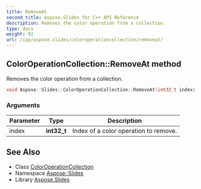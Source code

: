 ```yaml
---
title: RemoveAt
second_title: Aspose.Slides for C++ API Reference
description: Removes the color operation from a collection.
type: docs
weight: 92
url: /cpp/aspose.slides/coloroperationcollection/removeat/
---
```

## ColorOperationCollection::RemoveAt method


Removes the color operation from a collection.

```cpp
void Aspose::Slides::ColorOperationCollection::RemoveAt(int32_t index) override
```


### Arguments

| Parameter | Type | Description |
| --- | --- | --- |
| index | **int32_t** | Index of a color operation to remove. |

## See Also

* Class [ColorOperationCollection](../)
* Namespace [Aspose::Slides](../../)
* Library [Aspose.Slides](../../../)

